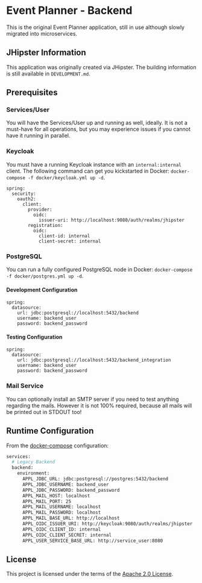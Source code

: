 # Event Planner - Backend

This is the original Event Planner application, still in use although slowly migrated into
microservices.

## JHipster Information

This application was originally created via JHipster. The building information is still available
in `DEVELOPMENT.md`.

## Prerequisites

### Services/User

You will have the Services/User up and running as well, ideally. It is not a must-have for all
operations, but you may experience issues if you cannot have it running in parallel.

### Keycloak

You must have a running Keycloak instance with an `internal:internal` client. The following command
can get you kickstarted in Docker: `docker-compose -f docker/keycloak.yml up -d`.

```
spring:
  security:
    oauth2:
      client:
        provider:
          oidc:
            issuer-uri: http://localhost:9080/auth/realms/jhipster
        registration:
          oidc:
            client-id: internal
            client-secret: internal
```

### PostgreSQL

You can run a fully configured PostgreSQL node in
Docker: `docker-compose -f docker/postgres.yml up -d`.

#### Development Configuration

```
spring:
  datasource:
    url: jdbc:postgresql://localhost:5432/backend
    username: backend_user
    password: backend_password
```

#### Testing Configuration

```
spring:
  datasource:
    url: jdbc:postgresql://localhost:5432/backend_integration
    username: backend_user
    password: backend_password
```

### Mail Service

You can optionally install an SMTP server if you need to test anything regarding the mails. However
it is not 100% required, because all mails will be printed out in STDOUT too!

## Runtime Configuration

From
the [docker-compose](https://github.com/bbortt/event-planner/blob/canary/docker/event-planner.yml)
configuration:

```dockerfile
services:
  # Legacy Backend
  backend:
    environment:
      APPL_JDBC_URL: jdbc:postgresql://postgres:5432/backend
      APPL_JDBC_USERNAME: backend_user
      APPL_JDBC_PASSWORD: backend_password
      APPL_MAIL_HOST: localhost
      APPL_MAIL_PORT: 25
      APPL_MAIL_USERNAME: localhost
      APPL_MAIL_PASSWORD: localhost
      APPL_MAIL_BASE_URL: http://localhost
      APPL_OIDC_ISSUER_URI: http://keycloak:9080/auth/realms/jhipster
      APPL_OIDC_CLIENT_ID: internal
      APPL_OIDC_CLIENT_SECRET: internal
      APPL_USER_SERVICE_BASE_URL: http://service_user:8080
```

## License

This project is licensed under the terms of
the [Apache 2.0 License](https://github.com/bbortt/event-planner/blob/canary/LICENSE).
